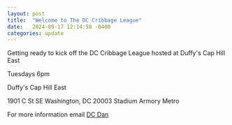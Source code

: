 ```yaml
---
layout: post
title:  "Welcome to The DC Cribbage League"
date:   2024-09-17 12:14:58 -0400
categories: update
---
```


Getting ready to kick off the DC Cribbage League hosted at Duffy's Cap Hill East 

Tuesdays 6pm

Duffy's Cap
Hill East

1901 C St SE
Washington, DC 20003
Stadium Armory Metro

For more information email [DC Dan](dan@dcdan.com)
